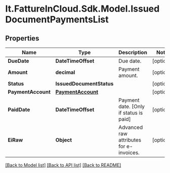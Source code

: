 # It.FattureInCloud.Sdk.Model.IssuedDocumentPaymentsList

## Properties

Name | Type | Description | Notes
------------ | ------------- | ------------- | -------------
**DueDate** | **DateTimeOffset** | Due date. | [optional] 
**Amount** | **decimal** | Payment amount. | [optional] 
**Status** | **IssuedDocumentStatus** |  | [optional] 
**PaymentAccount** | [**PaymentAccount**](PaymentAccount.md) |  | [optional] 
**PaidDate** | **DateTimeOffset** | Payment date. [Only if status is paid] | [optional] 
**EiRaw** | **Object** | Advanced raw attributes for e-invoices. | [optional] 

[[Back to Model list]](../README.md#documentation-for-models) [[Back to API list]](../README.md#documentation-for-api-endpoints) [[Back to README]](../README.md)

